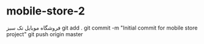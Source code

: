 # mobile-store-2
فروشگاه موبایل تک سبز
git add .
git commit -m "Initial commit for mobile store project"
git push origin master

